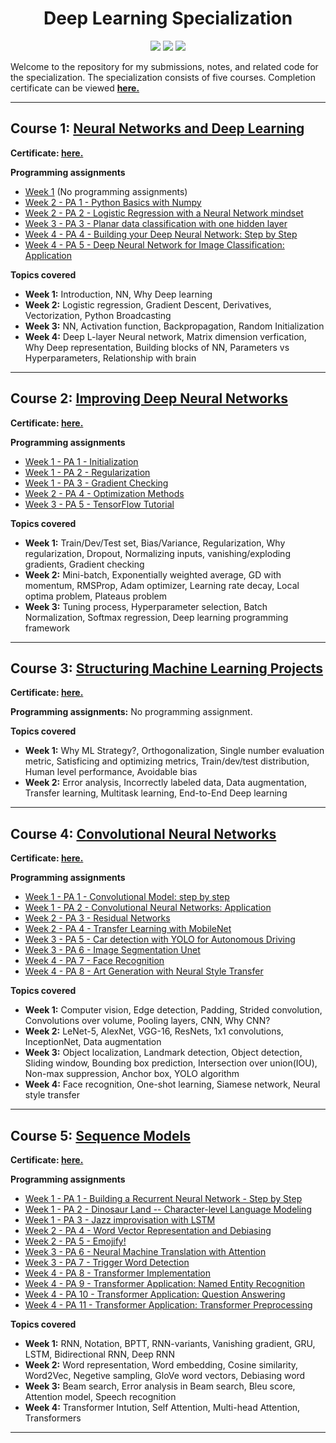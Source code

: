 <h1 align=center>Deep Learning Specialization</h1>

<p align=center>
	<a href="https://www.deeplearning.ai/"><img src="https://img.shields.io/badge/Offered%20By-deeplearning.ai-2a73cc?style=for-the-badge"></a>
	<a href="https://www.coursera.org/instructor/andrewng"><img src="https://img.shields.io/badge/Instructor-Andrew%20Ng-2a73cc?style=for-the-badge"></a>
	<a href="https://www.coursera.org/specializations/deep-learning"><img src="https://img.shields.io/badge/Platform-Coursera-2a73cc?style=for-the-badge&logo=coursera&logoColor=white"></a>
</p>

Welcome to the repository for my submissions, notes, and related code for the specialization. The specialization consists of five courses. Completion certificate can be viewed **[here.](Certificate.pdf)** 

---

## Course 1: **[Neural Networks and Deep Learning](C1-Neural-Network-and-Deep-Learning)**

**Certificate: [here.](C1-Neural-Network-and-Deep-Learning/Certificate.pdf)**

**Programming assignments**
- [Week 1]() (No programming assignments)
- [Week 2 - PA 1 - Python Basics with Numpy](C1-Neural-Network-and-Deep-Learning/week-2/W2A1/)
- [Week 2 - PA 2 - Logistic Regression with a Neural Network mindset](C1-Neural-Network-and-Deep-Learning/week-2/W2A2/)
- [Week 3 - PA 3 - Planar data classification with one hidden layer](C1-Neural-Network-and-Deep-Learning/week-3/W3A1/)
- [Week 4 - PA 4 - Building your Deep Neural Network: Step by Step](C1-Neural-Network-and-Deep-Learning/week-4/W4A1/)
- [Week 4 - PA 5 - Deep Neural Network for Image Classification: Application](C1-Neural-Network-and-Deep-Learning/week-4/W4A2/)

**Topics covered**
- **Week 1:** Introduction, NN, Why Deep learning
- **Week 2:** Logistic regression, Gradient Descent, Derivatives, Vectorization, Python Broadcasting
- **Week 3:** NN, Activation function, Backpropagation, Random Initialization
- **Week 4:** Deep L-layer Neural network, Matrix dimension verfication, Why Deep representation, Building blocks of NN, Parameters vs Hyperparameters, Relationship with brain


---

## Course 2: **[Improving Deep Neural Networks](C2-Improving-Deep-Neural-Networks)**

**Certificate: [here.](C2-Improving-Deep-Neural-Networks/Certificate.pdf)**

**Programming assignments**
- [Week 1 - PA 1 - Initialization](C2-Improving-Deep-Neural-Networks/week-1/W1A1/)
- [Week 1 - PA 2 - Regularization](C2-Improving-Deep-Neural-Networks/week-1/W1A2/)
- [Week 1 - PA 3 - Gradient Checking](C2-Improving-Deep-Neural-Networks/week-1/W1A3/)
- [Week 2 - PA 4 - Optimization Methods](C2-Improving-Deep-Neural-Networks/week-2/W2A1/)
- [Week 3 - PA 5 - TensorFlow Tutorial](C2-Improving-Deep-Neural-Networks/week-3/W3A1/)

**Topics covered**
- **Week 1:** Train/Dev/Test set, Bias/Variance, Regularization, Why regularization, Dropout, Normalizing inputs, vanishing/exploding gradients, Gradient checking
- **Week 2:** Mini-batch, Exponentially weighted average, GD with momentum, RMSProp, Adam optimizer, Learning rate decay, Local optima problem, Plateaus problem
- **Week 3:** Tuning process,  Hyperparameter selection, Batch Normalization, Softmax regression, Deep learning programming framework 


---

## Course 3: **[Structuring Machine Learning Projects](C3-Structuring-Machine-Learning-Project)**

**Certificate: [here.](C3-Structuring-Machine-Learning-Project/Certificate.pdf)**

**Programming assignments:** No programming assignment.

**Topics covered**
- **Week 1:** Why ML Strategy?, Orthogonalization, Single number evaluation metric, Satisficing and optimizing metrics, Train/dev/test distribution, Human level performance, Avoidable bias
- **Week 2:** Error analysis, Incorrectly labeled data, Data augmentation, Transfer learning, Multitask learning, End-to-End Deep learning


---

## Course 4: **[Convolutional Neural Networks](C4-Convolution-Neural-Network)**

**Certificate: [here.](C4-Convolution-Neural-Network/Certificate.pdf)**

**Programming assignments**
- [Week 1 - PA 1 - Convolutional Model: step by step](C4-Convolution-Neural-Network/week-1/W1A1/)
- [Week 1 - PA 2 - Convolutional Neural Networks: Application](C4-Convolution-Neural-Network/week-1/W1A2/)
- [Week 2 - PA 3 - Residual Networks](C4-Convolution-Neural-Network/week-2/W2A1/)
- [Week 2 - PA 4 - Transfer Learning with MobileNet](C4-Convolution-Neural-Network/week-2/W2A2/)
- [Week 3 - PA 5 - Car detection with YOLO for Autonomous Driving](C4-Convolution-Neural-Network/week-3/W3A1/)
- [Week 3 - PA 6 - Image Segmentation Unet](C4-Convolution-Neural-Network/week-3/W3A2/)
- [Week 4 - PA 7 - Face Recognition](C4-Convolution-Neural-Network/week-4/W4A1/)
- [Week 4 - PA 8 - Art Generation with Neural Style Transfer](C4-Convolution-Neural-Network/week-4/W4A2/)

**Topics covered**
- **Week 1:** Computer vision, Edge detection, Padding, Strided convolution, Convolutions over volume, Pooling layers, CNN, Why CNN?
- **Week 2:** LeNet-5, AlexNet, VGG-16, ResNets, 1x1 convolutions, InceptionNet, Data augmentation
- **Week 3:** Object localization, Landmark detection, Object detection, Sliding window, Bounding box prediction, Intersection over union(IOU), Non-max suppression, Anchor box, YOLO algorithm
- **Week 4:** Face recognition, One-shot learning, Siamese network, Neural style transfer


---

## Course 5: **[Sequence Models](C5-Sequence-Models)**

**Certificate: [here.](C5-Sequence-Models/Certificate.pdf)**

**Programming assignments**

- [Week 1 - PA 1 - Building a Recurrent Neural Network - Step by Step](C5-Sequence-Models/week-1/W1A1/)
- [Week 1 - PA 2 - Dinosaur Land -- Character-level Language Modeling](C5-Sequence-Models/week-1/W1A2/)
- [Week 1 - PA 3 - Jazz improvisation with LSTM](C5-Sequence-Models/week-1/W1A3/)
- [Week 2 - PA 4 - Word Vector Representation and Debiasing](C5-Sequence-Models/week-2/W2A1/)
- [Week 2 - PA 5 - Emojify!](C5-Sequence-Models/week-2/W2A2/)
- [Week 3 - PA 6 - Neural Machine Translation with Attention](C5-Sequence-Models/week-3/W3A1/) 
- [Week 3 - PA 7 - Trigger Word Detection](C5-Sequence-Models/week-3/W3A2/)
- [Week 4 - PA 8 - Transformer Implementation](C5-Sequence-Models/week-4/W4A1/)
- [Week 4 - PA 9 - Transformer Application: Named Entity Recognition](C5-Sequence-Models/week-4/W4A2_UGL/)
- [Week 4 - PA 10 - Transformer Application: Question Answering](C5-Sequence-Models/week-4/W4A3_UGL/)
- [Week 4 - PA 11 - Transformer Application: Transformer Preprocessing](C5-Sequence-Models/week-4/W4A4_UGL_POS/)

**Topics covered**


- **Week 1:** RNN, Notation, BPTT, RNN-variants, Vanishing gradient, GRU, LSTM, Bidirectional RNN, Deep RNN
- **Week 2:** Word representation, Word embedding, Cosine similarity, Word2Vec, Negetive sampling, GloVe word vectors, Debiasing word
- **Week 3:** Beam search, Error analysis in Beam search, Bleu score, Attention model, Speech recognition
- **Week 4:** Transformer Intution, Self Attention, Multi-head Attention, Transformers

---
  
